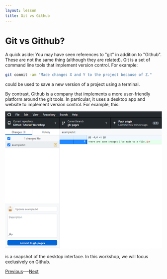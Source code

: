 ```yaml
---
layout: lesson
title: Git vs Github
---
```


# Git vs Github?

A quick aside: You may have seen references to "git" in addition to "Github". These are not the same thing (although they are related). Git is a set of command line tools that implement version control. For example:
```bash
git commit -am "Made changes X and Y to the project because of Z."
```
could be used to save a new version of a project using a terminal.

By contrast, Github is a company that implements a more user-friendly platform around the git tools. In particular, it uses a desktop app and website to implement version control. For example, this:

![A snapshot of Github Desktop.](..\assets\images\02\desktop-example.png)

is a snapshot of the desktop interface. In this workshop, we will focus exclusively on Github.

[Previous](01-why-github)---[Next](03-fundamentals)
